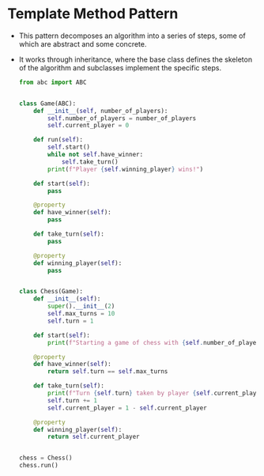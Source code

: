 # Template Method Pattern

- This pattern decomposes an algorithm into a series of steps, some of which are abstract and some concrete.
- It works through inheritance, where the base class defines the skeleton of the algorithm and subclasses implement the specific steps.

  ```Python
  from abc import ABC


  class Game(ABC):
      def __init__(self, number_of_players):
          self.number_of_players = number_of_players
          self.current_player = 0

      def run(self):
          self.start()
          while not self.have_winner:
              self.take_turn()
          print(f"Player {self.winning_player} wins!")

      def start(self):
          pass

      @property
      def have_winner(self):
          pass

      def take_turn(self):
          pass

      @property
      def winning_player(self):
          pass


  class Chess(Game):
      def __init__(self):
          super().__init__(2)
          self.max_turns = 10
          self.turn = 1

      def start(self):
          print(f"Starting a game of chess with {self.number_of_players} players.")

      @property
      def have_winner(self):
          return self.turn == self.max_turns

      def take_turn(self):
          print(f"Turn {self.turn} taken by player {self.current_player}")
          self.turn += 1
          self.current_player = 1 - self.current_player

      @property
      def winning_player(self):
          return self.current_player


  chess = Chess()
  chess.run()
  ```
